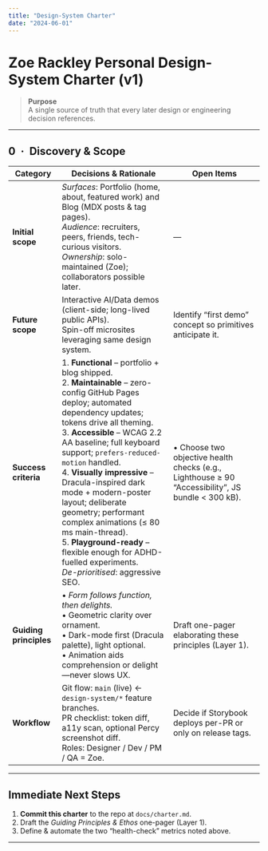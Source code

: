 ```yaml
---
title: "Design-System Charter"
date: "2024-06-01"
---
```


# Zoe Rackley Personal Design-System Charter (v1)

> **Purpose**  
> A single source of truth that every later design or engineering decision references.

---

## 0 · Discovery & Scope

| Category               | Decisions & Rationale                                                                                                                                                                                                                                                                                                                                                                                                                                                                                                                              | Open Items                                                                                        |
| ---------------------- | -------------------------------------------------------------------------------------------------------------------------------------------------------------------------------------------------------------------------------------------------------------------------------------------------------------------------------------------------------------------------------------------------------------------------------------------------------------------------------------------------------------------------------------------------- | ------------------------------------------------------------------------------------------------- |
| **Initial scope**      | _Surfaces_: Portfolio (home, about, featured work) and Blog (MDX posts & tag pages).<br>_Audience_: recruiters, peers, friends, tech-curious visitors.<br>_Ownership_: solo-maintained (Zoe); collaborators possible later.                                                                                                                                                                                                                                                                                                                        | —                                                                                                 |
| **Future scope**       | Interactive AI/Data demos (client-side; long-lived public APIs).<br>Spin-off microsites leveraging same design system.                                                                                                                                                                                                                                                                                                                                                                                                                             | Identify “first demo” concept so primitives anticipate it.                                        |
| **Success criteria**   | 1. **Functional** – portfolio + blog shipped.<br>2. **Maintainable** – zero-config GitHub Pages deploy; automated dependency updates; tokens drive all theming.<br>3. **Accessible** – WCAG 2.2 AA baseline; full keyboard support; `prefers-reduced-motion` handled.<br>4. **Visually impressive** – Dracula-inspired dark mode + modern-poster layout; deliberate geometry; performant complex animations (≤ 80 ms main-thread).<br>5. **Playground-ready** – flexible enough for ADHD-fuelled experiments.<br>_De-prioritised_: aggressive SEO. | • Choose two objective health checks (e.g., Lighthouse ≥ 90 “Accessibility”, JS bundle < 300 kB). |
| **Guiding principles** | • _Form follows function, then delights._<br>• Geometric clarity over ornament.<br>• Dark-mode first (Dracula palette), light optional.<br>• Animation aids comprehension or delight—never slows UX.                                                                                                                                                                                                                                                                                                                                               | Draft one-pager elaborating these principles (Layer 1).                                           |
| **Workflow**           | Git flow: `main` (live) ← `design-system/*` feature branches.<br>PR checklist: token diff, a11y scan, optional Percy screenshot diff.<br>Roles: Designer / Dev / PM / QA = Zoe.                                                                                                                                                                                                                                                                                                                                                                    | Decide if Storybook deploys per-PR or only on release tags.                                       |

---

## Immediate Next Steps

1. **Commit this charter** to the repo at `docs/charter.md`.
2. Draft the _Guiding Principles & Ethos_ one-pager (Layer 1).
3. Define & automate the two “health-check” metrics noted above.

---
